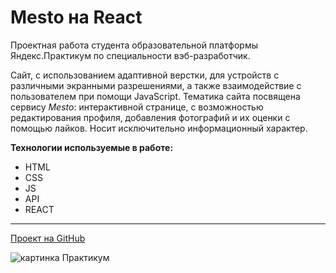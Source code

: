 # Mesto на React

Проектная работа студента образовательной платформы Яндекс.Практикум по специальности вэб-разработчик.

Сайт, с использованием адаптивной верстки, для устройств с различными экранными разрешениями, а также взаимодействие с пользователем при помощи JavaScript. Тематика сайта посвящена сервису *Mesto*: интерактивной странице, с возможностью редактирования профиля, добавления фотографий и их оценки с помощью лайков. Носит исключительно информационный характер.

**Технологии используемые в работе:**
* HTML
* CSS
* JS    
* API  
* REACT
---
[Проект на GitHub](https://vladimir-chernyshov.github.io/mesto-react/)

![картинка Практикум](https://4.bp.blogspot.com/-B07LKQPM4Fo/UhpT7p-RjjI/AAAAAAAAPsM/wy8u4BQdU94/s400/imprimir+varias+fotos+en+una+sola+p%C3%A1gina.jpg "Mesto")

